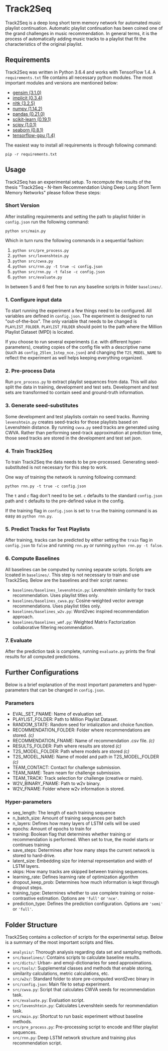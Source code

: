 # Track2Seq
Track2Seq is a deep long short term memory network for automated music playlist continuation. Automatic playlist continuation has been coined one of the grand challenges in music recommendation. In general terms, it is the process of automatically adding music tracks to a playlist that fit the characteristics of the original playlist. 

## Requirements
Track2Seq was written in Python 3.6.4 and works with TensorFlow 1.4. A `requirements.txt` file contains all necessary python modules. The most important modules and versions are mentioned below:

* [gensim (3.1.0)](https://radimrehurek.com/gensim/)
* [implicit (0.3.4)](https://github.com/benfred/implicit/)
* [nltk (3.2.5)](https://www.nltk.org/)
* [numpy (1.14.2)](http://www.numpy.org/)
* [pandas (0.21.0)](https://pandas.pydata.org/)
* [scikit-learn (0.19.1)](http://scikit-learn.org)
* [scipy (1.0.1)](https://www.scipy.org/)
* [seaborn (0.8.1)](https://seaborn.pydata.org/)
* [tensorflow-gpu (1.4)](http://tensorflow.org/)

The easiest way to install all requirements is through following command:
```
pip -r requirements.txt
```

## Usage
Track2Seq has an experimental setup. To recompute the results of the thesis "Track2Seq - N-Item Recommendation Using Deep Long Short
Term Memory Networks" please follow these steps:

### Short Version
After installing requirements and setting the path to playlist folder in `config.json` run the following command:

```python src/main.py```

Which in turn runs the following commands in a sequential fashion:

1. ```python src/pre_process.py```
2. ```python src/levenshtein.py```
3. ```python src/cwva.py```
4. ```python src/rnn.py -t true -c config.json```
5. ```python src/rnn.py -t false -c config.json```
6. ```python src/evaluate.py```

In between 5 and 6 feel free to run any baseline scripts in folder `baselines/`.

### 1. Configure input data
To start running the experiment a few things need to be configured. All variables are defined in `config.json`. The experiment is designed to run "out-of-the-box". The only variable that needs to be changed is `PLAYLIST_FOLDER`. `PLAYLIST_FOLDER` should point to the path where the Million Playlist Dataset (MPD) is located.

If you choose to run several experiments (i.e. with different hyper-parameters), creating copies of the config file with a descriptive name (such as `config_25len_1step_nce.json`) and changing the `T2S_MODEL_NAME` to reflect the experiment as well helps keeping everything organized. 

### 2. Pre-process Data
Run `pre_process.py` to extract playlist sequences from data. This will also split the data in training, development and test sets. Development and test sets are transformed to contain seed and ground-truth information.

### 3. Generate seed-substitutes
Some development and test playlists contain no seed tracks. Running `levenshtein.py` creates seed-tracks for those playlists based on Levenshtein distance. By running `cwva.py` seed tracks are generated using CWVA. Rather than performing seed-track approximation at prediction time, those seed tracks are stored in the development and test set json.

### 4. Train Track2Seq
To train Track2Seq the data needs to be pre-processed. Generating seed-substituted is not necessary for this step to work. 

One way of training the network is running following command:
```
python rnn.py -t true -c config.json
```

The `t` and `c` flag don't need to be set. `c` defaults to the standard `config.json` path and `t` defaults to the pre-defined value in the config. 

If the training flag in `config.json` is set to `true` the training command is as easy as `python rnn.py`. 

### 5. Predict Tracks for Test Playlists
After training, tracks can be predicted by either setting the `train` flag in `config.json` to `false` and running `rnn.py` or running `python rnn.py -t false`.

### 6. Compute Baselines
All baselines can be computed by running separate scripts. Scripts are lcoated in `baselines/`. This step is not necessary to train and use Track2Seq. Below are the baselines and their script names:

* `baselines/baselines_levenshtein.py`: Levenshtein similarity for track recommendation. Uses playlist titles only.
* `baselines/baselines_cwva.py`: Cosine-weighted vector average recommendations. Uses playlist titles only.
* `baselines/baselines_w2v.py`: Word2vec inspired recommendation approach.
* `baselines/baselines_wmf.py`: Weighted Matrix Factorization collaborative filtering recommendation.

### 7. Evaluate
After the prediction task is complete, running `evaluate.py` prints the final results for all computed predictions. 

## Further Configurations
Below is a brief explanation of the most important parameters and hyper-parameters that can be changed in `config.json`.

### Parameters
* EVAL_SET_FNAME: Name of evaluation set.
* PLAYLIST_FOLDER: Path to Million Playlist Dataset.
* RANDOM_STATE: Random seed for intialization and choice function.
* RECOMMENDATION_FOLDER: Folder where recommendations are stored. *(c)*
* RECOMMENDATION_FNAME: Name of recommendation .csv file. *(c)*
* RESULTS_FOLDER: Path where results are stored *(c)*
* T2S_MODEL_FOLDER: Path where models are stored *(c)*
* T2S_MODEL_NAME: Name of model and path in T2S_MODEL_FOLDER *(c)*
* TEAM_CONTACT: Contact for challenge submission.
* TEAM_NAME: Team neam for challenge submission.
* TEAM_TRACK: Track selection for challenge (creative or main).
* W2V_BINARY_FNAME: Path to w2v binary.
* W2V_FNAME: Folder where w2v information is stored.

### Hyper-parameters
* seq_length: The length of each training sequence
* n_batch_size: Amount of training sequences per batch
* n_layers: Defines how many layers of LSTM cells will be used
* epochs: Amount of epochs to train for
* training: Boolean flag that determines whether training or recommendation is performed. When set to true, the model starts or continues training
* save_steps: Determines after how many steps the current network is stored to hard-drive. 
* latent_size: Embedding size for internal representation and width of LSTM layers.
* skips: How many tracks are skipped between training sequences.
* learning_rate: Defines learning rate of optimization algorithm
* dropout_keep_prob: Determines how much information is kept through dropout steps. 
* training_type: Determines whether to use complete training or noise-contrastive estimation. Options are `'full'` or `'nce'`.
* prediction_type: Defines the prediction configuration. Options are `'semi'` or `'full'`. 

## Folder Structure
Track2Seq contains a collection of scripts for the experimental setup.
Below is a summary of the most important scripts and files.

* `analysis/`: Thorough analysis regarding data set and sampling methods.
* `src/baselines/`: Contains scripts to calculate baseline results.
* `src/dicts/`: Urban- and emoji-dictionaries for seed approximations.
* `src/tools/`: Supplemental classes and methods that enable storing, similarity calculations, metric calculations, etc.
* `src/w2v/`: Standard folder to store pre-computed word2vec binary in
* `src/config.json`: Main file to setup experiment.
* `src/cwva.py`: Script that calculates CWVA seeds for recommendation task.
* `src/evaluate.py`: Evaluation script.
* `src/levenshtein.py`: Calculates Levenshtein seeds for reommendation task.
* `src/main.py`: Shortcut to run basic experiment without baseline methods.
* `src/pre_process.py`: Pre-processing script to encode and filter playlist sequences.
* `src/rnn.py`: Deep LSTM network structure and training plus recommendation script.
